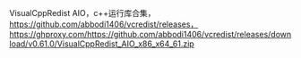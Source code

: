 VisualCppRedist AIO，c++运行库合集，https://github.com/abbodi1406/vcredist/releases，https://ghproxy.com/https://github.com/abbodi1406/vcredist/releases/download/v0.61.0/VisualCppRedist_AIO_x86_x64_61.zip